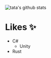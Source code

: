 ![tata's github stats](https://github-readme-stats.vercel.app/api?username=pf35301)

# Likes :sparkles:
- C#
  - Unity
- Rust
